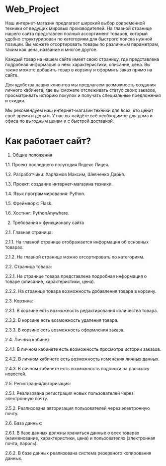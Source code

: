 # Web_Project

Наш интернет-магазин предлагает широкий выбор современной техники от ведущих мировых производителей. На главной странице нашего сайта представлен полный ассортимент товаров, который удобно структурирован по категориям для быстрого поиска нужной позиции. Вы можете отсортировать товары по различным параметрам, таким как цена, название и многое другое.

Каждый товар на нашем сайте имеет свою страницу, где представлена подробная информация о нём: характеристики, описание, цена. Вы также можете добавить товар в корзину и оформить заказ прямо на сайте.

Для удобства наших клиентов мы предлагаем возможность создания личного кабинета, где вы сможете отслеживать статус своих заказов, просматривать историю покупок и получать специальные предложения и скидки.

Мы рекомендуем наш интернет-магазин техники для всех, кто ценит своё время и деньги. У нас вы найдёте всё необходимое для дома и офиса по выгодным ценам и с быстрой доставкой.

# Как работает сайт?

1. Общие положения

1.1. Проект последнего полугодия Яндекс Лицея.

1.2. Разработчики: Харламов Максим, Шевченко Дарья.

1.3. Проект: создание интернет-магазина техники.

1.4. Язык программирования: Python.

1.5. Фреймворк: Flask.

1.6. Хостинг: PythonAnywhere.

2. Требования к функционалу сайта

2.1. Главная страница:

2.1.1. На главной странице отображается информация об основных товарах.

2.1.2. На главной странице можно отсортировать по категориям.

2.2. Страница товара:

2.2.1. На странице товара представлена подробная информация о товаре (описание, характеристики, цена).

2.2.2. На странице товара возможность добавления товара в корзину.

2.3. Корзина:

2.3.1. В корзине есть возможность редактирования количества товара.

2.3.2. В корзине есть возможность удаления товара.

2.3.3. В корзине есть возможность оформления заказа.

2.4. Личный кабинет:

2.4.1. В личном кабинете есть возможность просмотра истории заказов.

2.4.2. В личном кабинете есть возможность изменения личных данных.

2.4.3. В личном кабинете есть возможность подписки на рассылку новостей.

2.5. Регистрация/авторизация:

2.5.1. Реализована регистрация новых пользователей через электронную почту.

2.5.2. Реализована авторизация пользователей через электронную почту.

2.6. База данных:

2.6.1. В базе данных должны храниться данные о всех товарах (наименование, характеристики, цена) и пользователях (электронная почта, пароль).

2.6.2. В базе данных реализована система резервного копирования данных.
